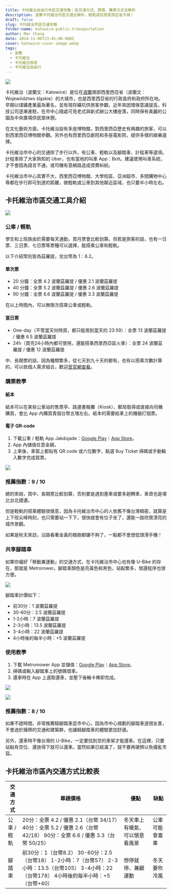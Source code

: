 ```yaml
---
title: 卡托維治自由行市區交通攻略｜各交通方式、票價、購票方式全解析
description: 波蘭卡托維治市區交通全解析，輕鬆遊玩西里西亞省大城！
draft: false
slug: 卡托維治市區交通攻略
folder-name: katowice-public-transportation
author: Mar Chang
date: 2024-11-06T23:45:00.000Z
cover: katowice-cover-image.webp
tags:
  - 波蘭
  - 卡托維治
  - 卡托維治旅遊
  - 卡托維治自由行
---
```


![](katowice-cover-image.webp)

卡托維治（波蘭文：Katowice）是位在[波蘭](https://exittaiwan.com/tags/%E6%B3%A2%E8%98%AD/)南部西里西亞省（波蘭文：Województwo śląskie）的大城市，也是西里西亞省的行政首府和政府所在地。早期以煤礦產業最為著名，並有現存礦坑供旅客參觀，近年來因環保意識提高，科技公司逐漸進駐，在市中心隨處可見老式與新式辦公大樓座落，同時保有美麗的公園及中央廣場供民眾休憩。

在文化藝術方面，卡托維治設有多座博物館，對西里西亞歷史有興趣的旅客，可以到西里西亞博物館參觀。另外也有西里西亞劇院和多座電影院，提供多樣的娛樂選擇。

卡托維治市中心的交通除了步行以外，有公車、輕軌以及腳踏車、計程車等選項。計程車除了大家熟知的 Uber，也有當地的叫車 App：Bolt。建議使用叫車系統，才不會因為語言不通，或司機有意繞路造成資費糾紛。

卡托維治市中心其實不大，西里西亞博物館、大學校區、亞洲超市、多間購物中心等都在步行即可到達的距離，做輕軌或公車到其他鄰近區域，也只要半小時左右。

## 卡托維治市區交通工具介紹

![](image-1.webp)

### 公車 / 輕軌

學生和上班族由於需要每天通勤，買月票會比較划算。但若是旅客的話，也有一日票、三日票、七日票等票種可以選擇，能搭乘公車和輕軌。

以下介紹幣別皆為茲羅提，兌台幣為 1：8.2。

#### 單次票

* 20 分鐘：全票 4.2 波蘭茲羅提 / 優惠 2.1 波蘭茲羅提
* 40 分鐘：全票 5.2 波蘭茲羅提 / 優惠 2.6 波蘭茲羅提
* 90 分鐘：全票 6.6 波蘭茲羅提 / 優惠 3.3 波蘭茲羅提

在以上時間內，可以無限次搭乘公車或輕軌。

#### 當日票

* One-day（不管當天何時買，都只能用到當天的 23:59）：全票 13 波蘭茲羅提 / 優惠 6.5 波蘭茲羅提
* 24h（買完24小時內都可使用，還能搭乘西里西亞區火車）：全票 24 波蘭茲羅提 / 優惠 12 波蘭茲羅提

中、長期票的話，因為種類繁多，從七天到九十天的都有，也有以搭乘次數計算的，可以依個人需求組合，歡迎[至官網查看](https://www.metropoliaztm.pl/en/s/cennik)。

### 購票教學

#### 紙本

紙本可以在某些公車站的售票亭、路邊書報攤（Kiosk）、郵局取得或直接向司機購買，會比 App 內購買貴個台幣五塊左右。紙本的需要給車上的機器打個票。

#### 電子 QR-code

1. 下載公車 / 輕軌 App Jakdojade：[Google Play](https://play.google.com/store/apps/details?id=com.citynav.jakdojade.pl.android&hl=en-US&pli=1)｜[App Store](https://apps.apple.com/pl/app/jakdojade-premium/id506760190)。
2. App 內儲值任意金額。
3. 上車後，車窗上都貼有 QR code 或六位數字，點選 Buy Ticket 掃碼或手動輸入數字完成買票。

![](image-2.webp)

### 推薦指數：9 / 10

總的來說，買中、長期票比較划算，否則要是遇到塞車或要多趟轉車，車資也是堪比台北捷運。

但是輕軌的搭乘體驗很愜意，因為卡托維治市中心的人依舊不像台灣稠密，就算是上下班尖峰時刻，也只需要站一下下，很快就會有位子坐了，還能一路欣賞漂亮的城市景觀。

如果是秋天來訪，沿路看著金黃的楓樹都嫌不夠了，一點都不會想低頭滑手機！

### 共享腳踏車

如果你偏好「移動兼運動」的交通方式，在卡托維治市中心也有像 U-Bike 的存在，那就是 Metrorower。腳踏車顏色是亮黃色和黑色，站點繁多，借還程序也很方便。

![](image-7.webp)

腳踏車計價如下：

* 前30分：1 波蘭茲羅提
* 30-60分：2.5 波蘭茲羅提
* 1-2小時：7 波蘭茲羅提
* 2-3小時：13.5 波蘭茲羅提
* 3-4小時：22 波蘭茲羅提
* 4小時後的每半小時：+5 波蘭茲羅提

### 使用教學

1. 下載 Metromower App 並儲值：[Google Play](https://play.google.com/store/apps/details?id=com.nextbike.gzm&hl=en-US)｜[App Store](https://apps.apple.com/us/app/metrorower/id6477697629)。
2. 掃碼或輸入腳踏車上的號碼借車。
3. 還車時在 App 上選取還車，並壓下後輪卡榫即完成。

![](image-5.webp)

![](image-6.webp)

### 推薦指數：8 / 10

如果不趕時間，非常推薦騎腳踏車逛市中心，因為市中心規劃的腳踏車道很友善，不會過於擁擠的交通和建築群，也讓騎腳踏車的體驗更加舒適。

另外，還車時不像台灣的 U-Bike，一定要找到空的車架才能還車。在這裡，只要站點有空位、還放得下就可以還車。當然如果已經滿了，就不要再硬擠以免擾亂市容。

## 卡托維治市區內交通方式比較表

| 交通方式  | 單趟價格                                                                                               | 優點              | 缺點        |
| ----- | -------------------------------------------------------------------------------------------------- | --------------- | --------- |
| 公車 / 輕軌 | 20分：全票 4.2 / 優惠 2.1（台幣 34/17）40分：全票 5.2 / 優惠 2.6（台幣 42/18） 90分：全票 6.6 / 優惠 3.3（台幣 50/25）          | 冬天車上有暖氣、可以愜意看風景 | 公車可能會塞車 |
| 腳踏車   | 前30分：1（台幣8.2） 30-60分：2.5（台幣18） 1-2小時：7（台幣57） 2-3小時：13.5（台幣105） 3-4小時：22（台幣178） 4小時後的每半小時：+5（台幣+40） | 想停就停、兼顧運動       | 冬天要吹冷風    |
